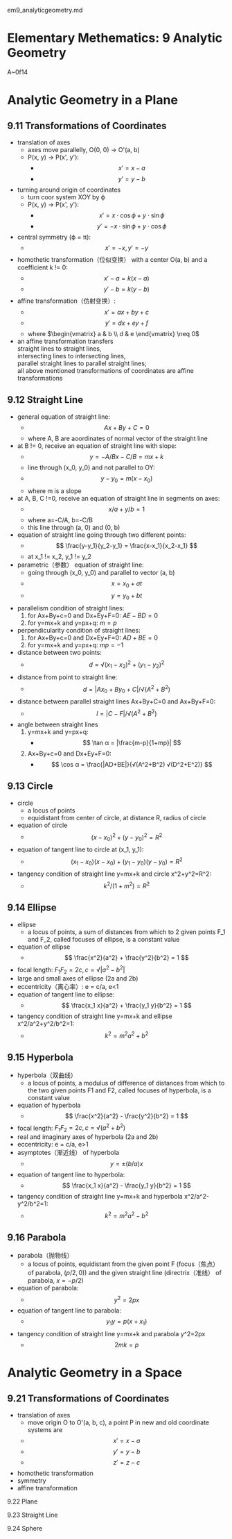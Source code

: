 em9_analyticgeometry.md

Elementary Methematics: 9 Analytic Geometry
================================================================================

A~0f14

Analytic Geometry in a Plane
================================================================================

9.11 Transformations of Coordinates
--------------------------------------------------------------------------------

- translation of axes
  - axes move parallelly, O(0, 0) -> O'(a, b)
  - P(x, y) -> P(x', y'):
    - $$ x' = x - a $$
    - $$ y' = y - b $$
- turning around origin of coordinates
  - turn coor system XOY by ϕ
  - P(x, y) -> P(x', y'):
    - $$ x' = x ⋅ \cos ϕ + y ⋅ \sin ϕ $$
    - $$ y' = -x ⋅ \sin ϕ + y ⋅ \cos ϕ $$
- central symmetry (ϕ = π):
    - $$ x' = -x, y' = -y $$
- homothetic transformation（位似变换） with a center O(a, b) and a coefficient k != 0:
  - $$ x' - a = k (x-a) $$
  - $$ y' - b = k (y-b) $$
- affine transformation（仿射变换）:
  - $$ x' = ax + by + c $$
  - $$ y' = dx + ey + f $$
  - where $\begin{vmatrix} a & b \\ d & e \end{vmatrix} \neq 0$
- an affine transformation transfers  
  straight lines to straight lines,  
  intersecting lines to intersecting lines,  
  parallel straight lines to parallel straight lines;  
  all above mentioned transformations of coordinates are affine transformations

9.12 Straight Line
--------------------------------------------------------------------------------

- general equation of straight line:
  - $$ Ax + By + C = 0 $$
  - where A, B are aoordinates of normal vector of the straight line
- at B != 0, receive an equation of straight line with slope:
  - $$ y = -A/B x - C/B = mx + k $$
  - line through (x_0, y_0) and not parallel to OY:
  - $$ y - y_0 = m(x - x_0) $$
  - where m is a slope
- at A, B, C !=0, receive an equation of straight line in segments on axes:
  - $$ x/a + y/b = 1 $$
  - where a=-C/A, b=-C/B
  - this line through (a, 0) and (0, b)
- equation of straight line going through two different points:
  - $$ \frac{y-y_1}{y_2-y_1} = \frac{x-x_1}{x_2-x_1} $$
  - at x_1 != x_2, y_1 != y_2
- parametric（参数） equation of straight line:
  - going through (x_0, y_0) and parallel to vector (a, b)
  - $$ x = x_0 + at $$
  - $$ y = y_0 + bt $$
- parallelism condition of straight lines:
  1. for Ax+By+c=0 and Dx+Ey+F=0: $AE-BD=0$
  2. for y=mx+k and y=px+q: $m=p$
- perpendicularity condition of straight lines:
  1. for Ax+By+c=0 and Dx+Ey+F=0: $AD+BE=0$
  2. for y=mx+k and y=px+q: $mp=-1$
- distance between two points:
  - $$ d = √(x_1 - x_2)^2 + (y_1 - y_2)^2 $$
- distance from point to straight line:
  - $$ d = |Ax_0 + By_0 + C| / √(A^2+B^2) $$
- distance between parallel straight lines Ax+By+C=0 and Ax+By+F=0:
  - $$ l = |C-F| / √(A^2+B^2) $$
- angle between straight lines
  1. y=mx+k and y=px+q:
     - $$ \tan α = |\frac{m-p}{1+mp}| $$
  1. Ax+By+c=0 and Dx+Ey+F=0:
     - $$ \cos α = \frac{|AD+BE|}{√(A^2+B^2) √(D^2+E^2)} $$

9.13 Circle
--------------------------------------------------------------------------------

- circle
  - a locus of points
  - equidistant from center of circle, at distance R, radius of circle
- equation of circle
  - $$ (x-x_0)^2 + (y-y_0)^2 = R^2 $$
- equation of tangent line to circle at (x_1, y_1):
  - $$ (x_1-x_0)(x-x_0)+(y_1-y_0)(y-y_0) = R^2 $$
- tangency condition of straight line y=mx+k and circle x^2+y^2=R^2:
  - $$ k^2 / (1+m^2) = R^2 $$

9.14 Ellipse
--------------------------------------------------------------------------------

- ellipse
  - a locus of points, a sum of distances from which to 2 given points F_1 and F_2, called focuses of ellipse, is a constant value
- equation of ellipse
  - $$ \frac{x^2}{a^2} + \frac{y^2}{b^2} = 1 $$
- focal length: $F_1 F_2 = 2c, c=√|a^2-b^2|$
- large and small axes of ellipse (2a and 2b)
- eccentricity（离心率）: e = c/a, e<1
- equation of tangent line to ellipse:
  - $$ \frac{x_1 x}{a^2} + \frac{y_1 y}{b^2} = 1 $$
- tangency condition of straight line y=mx+k and ellipse x^2/a^2+y^2/b^2=1:
  - $$ k^2 = m^2 a^2 + b^2 $$

9.15 Hyperbola
--------------------------------------------------------------------------------

- hyperbola（双曲线）
  - a locus of points, a modulus of difference of distances from which to the two given points F1 and F2, called focuses of hyperbola, is a constant value
- equation of hyperbola
  - $$ \frac{x^2}{a^2} - \frac{y^2}{b^2} = 1 $$
- focal length: $F_1 F_2 = 2c, c=√(a^2+b^2)$
- real and imaginary axes of hyperbola (2a and 2b)
- eccentricity: e = c/a, e>1
- asymptotes（渐近线） of hyperbola
  - $$ y = ± (b/a) x $$
- equation of tangent line to hyperbola:
  - $$ \frac{x_1 x}{a^2} - \frac{y_1 y}{b^2} = 1 $$
- tangency condition of straight line y=mx+k and hyperbola x^2/a^2-y^2/b^2=1:
  - $$ k^2 = m^2 a^2 - b^2 $$

9.16 Parabola
--------------------------------------------------------------------------------

- parabola（抛物线）
  - a locus of points, equidistant from the given point F (focus（焦点） of parabola, $(p/2, 0)$) and the given straight line (directrix（准线） of parabola, $x = -p/2$)
- equation of parabola:
  - $$ y^2 = 2px $$
- equation of tangent line to parabola:
  - $$ y_1 y = p(x + x_1) $$
- tangency condition of straight line y=mx+k and parabola y^2=2px
  - $$ 2mk = p $$

Analytic Geometry in a Space
================================================================================

9.21 Transformations of Coordinates
--------------------------------------------------------------------------------

- translation of axes
  - move origin O to O'(a, b, c), a point P in new and old coordinate systems are
  - $$ x' = x-a $$
  - $$ y' = y-b $$
  - $$ z' = z-c $$
- homothetic transformation
- symmetry
- affine transformation

9.22 Plane

9.23 Straight Line

9.24 Sphere
